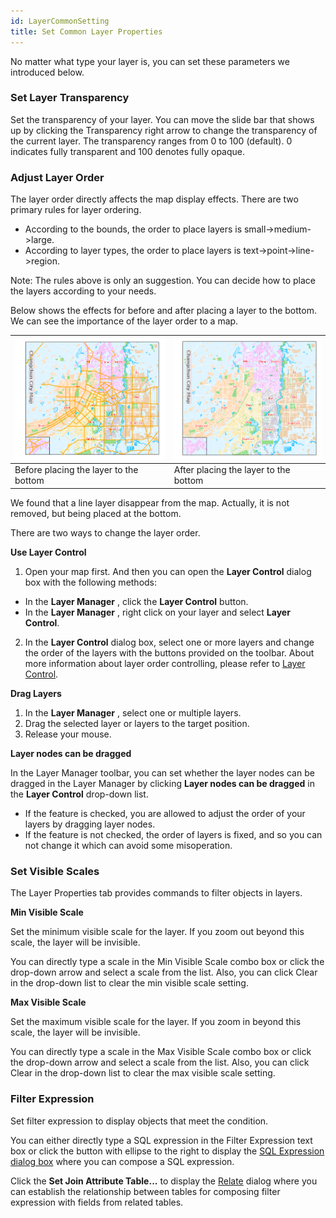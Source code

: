 ```yaml
---
id: LayerCommonSetting
title: Set Common Layer Properties
---
```

No matter what type your layer is, you can set these parameters we introduced below.

### Set Layer Transparency

Set the transparency of your layer. You can move the slide bar that shows up
by clicking the Transparency right arrow to change the transparency of the
current layer. The transparency ranges from 0 to 100 (default). 0 indicates
fully transparent and 100 denotes fully opaque.

### Adjust Layer Order

The layer order directly affects the map display effects. There are two primary rules for layer ordering.

* According to the bounds, the order to place layers is small->medium->large. 
* According to layer types, the order to place layers is text->point->line->region. 

Note: The rules above is only an suggestion. You can decide how to place the
layers according to your needs.

Below shows the effects for before and after placing a layer to the bottom. We
can see the importance of the layer order to a map.

![](img/MapDisplayOPT_09.png) | ![](img/MapDisplayOPT_10.png)
---|---
Before placing the layer to the bottom| After placing the layer to the bottom

We found that a line layer disappear from the map. Actually, it is not
removed, but being placed at the bottom.

There are two ways to change the layer order.

**Use Layer Control**

1. Open your map first. And then you can open the **Layer Control** dialog box with the following methods:
* In the **Layer Manager** , click the **Layer Control** button.
* In the **Layer Manager** , right click on your layer and select **Layer Control**.
2. In the **Layer Control** dialog box, select one or more layers and change the order of the layers with the buttons provided on the toolbar. About more information about layer order controlling, please refer to [Layer Control](../LayerManagement/LayerControl).

**Drag Layers**

1. In the **Layer Manager** , select one or multiple layers.
2. Drag the selected layer or layers to the target position.
3. Release your mouse.

**Layer nodes can be dragged**

In the Layer Manager toolbar, you can set whether the layer nodes can be
dragged in the Layer Manager by clicking **Layer nodes can be dragged** in the
**Layer Control** drop-down list.

* If the feature is checked, you are allowed to adjust the order of your layers by dragging layer nodes.
* If the feature is not checked, the order of layers is fixed, and so you can not change it which can avoid some misoperation.

### Set Visible Scales

The Layer Properties tab provides commands to filter objects in layers.

**Min Visible Scale**

Set the minimum visible scale for the layer. If you zoom out beyond this
scale, the layer will be invisible.

You can directly type a scale in the Min Visible Scale combo box or click the
drop-down arrow and select a scale from the list. Also, you can click Clear in
the drop-down list to clear the min visible scale setting.

**Max Visible Scale**

Set the maximum visible scale for the layer. If you zoom in beyond this scale,
the layer will be invisible.

You can directly type a scale in the Max Visible Scale combo box or click the
drop-down arrow and select a scale from the list. Also, you can click Clear in
the drop-down list to clear the max visible scale setting.

### Filter Expression

Set filter expression to display objects that meet the condition.

You can either directly type a SQL expression in the Filter Expression text
box or click the button with ellipse to the right to display the [SQL
Expression dialog box](../../Query/SQLDia) where you can compose a SQL
expression.

Click the **Set Join Attribute Table...** to display the
[Relate](../../Query/JoinItemsDia) dialog where you can establish the
relationship between tables for composing filter expression with fields from
related tables.

